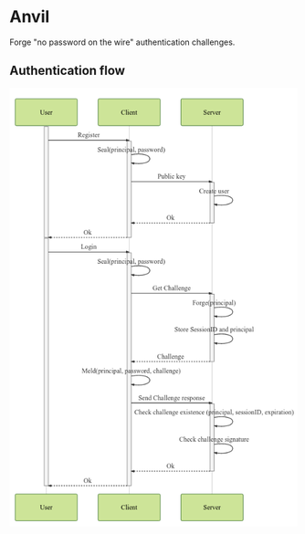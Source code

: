# Anvil

Forge "no password on the wire" authentication challenges.

## Authentication flow

![flow](doc/anvil-flow.png)
